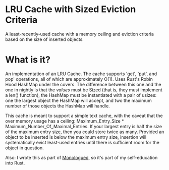 # LRU Cache with Sized Eviction Criteria

A least-recently-used cache with a memory ceiling and eviction criteria
based on the size of inserted objects.

# What is it?

An implementation of an LRU Cache.  The cache supports 'get', 'put', and
pop' operations, all of which are approximately O(1).  Uses Rust's Robin
Hood HashMap under the covers.  The difference between this one and the
one in nightly is that the *values* must be Sized (that is, they must
implement a len() function), the HashMap must be instantiated with a
pair of usizes: one the largest object the HashMap will accept, and two
the maximum number of those objects the HashMap will handle.

This cache is meant to support a simple text cache, with the caveat that
the over memory usage has a ceiling: Maximum_Entry_Size *
Maximum_Number_Of_Maximal_Entries.  If your largest entry is half the
size of the maximum entry size, then you could store twice as many.
Provided an object to be inserted is below the maximum entry size,
insertion will systematically evict least-used entries until there is
sufficient room for the object in question.

Also: I wrote this as part of
[Monologued](https://elfsternberg.github.com/monologued), so it's part
of my self-education into Rust.
